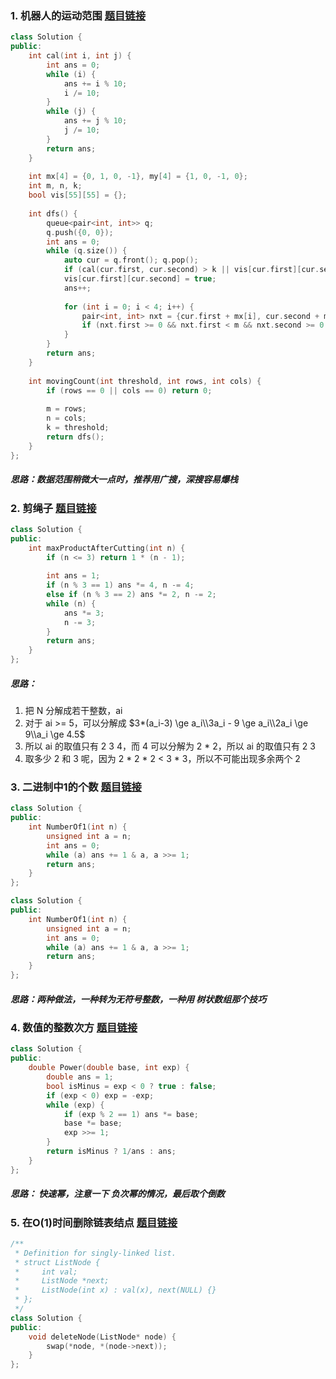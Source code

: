### 1. 机器人的运动范围 [题目链接](https://www.acwing.com/problem/content/22/)

```c++
class Solution {
public:
    int cal(int i, int j) {
        int ans = 0;
        while (i) {
            ans += i % 10;
            i /= 10;
        }
        while (j) {
            ans += j % 10;
            j /= 10;
        }
        return ans;
    }
    
    int mx[4] = {0, 1, 0, -1}, my[4] = {1, 0, -1, 0};
    int m, n, k;
    bool vis[55][55] = {};
    
    int dfs() {
        queue<pair<int, int>> q;
        q.push({0, 0});
        int ans = 0;
        while (q.size()) {
            auto cur = q.front(); q.pop();
            if (cal(cur.first, cur.second) > k || vis[cur.first][cur.second]) continue;
            vis[cur.first][cur.second] = true;
            ans++;
            
            for (int i = 0; i < 4; i++) {
                pair<int, int> nxt = {cur.first + mx[i], cur.second + my[i]};
                if (nxt.first >= 0 && nxt.first < m && nxt.second >= 0 && nxt.second < n) q.push(nxt);
            }
        }
        return ans;
    }
    
    int movingCount(int threshold, int rows, int cols) {
        if (rows == 0 || cols == 0) return 0;
        
        m = rows;
        n = cols;
        k = threshold;
        return dfs();
    }
};
```

##### 思路：数据范围稍微大一点时，推荐用广搜，深搜容易爆栈







### 2. 剪绳子 [题目链接](https://www.acwing.com/problem/content/24/)

```c++
class Solution {
public:
    int maxProductAfterCutting(int n) {
        if (n <= 3) return 1 * (n - 1);
        
        int ans = 1;
        if (n % 3 == 1) ans *= 4, n -= 4;
        else if (n % 3 == 2) ans *= 2, n -= 2;
        while (n) {
            ans *= 3;
            n -= 3;
        }
        return ans;
    }
};
```

##### 思路：

1. 把 N 分解成若干整数，ai
2. 对于 ai >= 5，可以分解成 $3*(a_i-3) \ge a_i\\3a_i - 9 \ge a_i\\2a_i \ge 9\\a_i \ge 4.5$
3. 所以 ai 的取值只有 2 3 4，而 4 可以分解为 2 * 2，所以 ai 的取值只有 2 3
4. 取多少 2 和 3 呢，因为 2 * 2 * 2 < 3 * 3，所以不可能出现多余两个 2







### 3. 二进制中1的个数 [题目链接](https://www.acwing.com/problem/content/25/)

```c++
class Solution {
public:
    int NumberOf1(int n) {
        unsigned int a = n;
        int ans = 0;
        while (a) ans += 1 & a, a >>= 1;
        return ans;
    }
};

class Solution {
public:
    int NumberOf1(int n) {
        unsigned int a = n;
        int ans = 0;
        while (a) ans += 1 & a, a >>= 1;
        return ans;
    }
};
```

##### 思路：两种做法，一种转为无符号整数，一种用 树状数组那个技巧







### 4. 数值的整数次方 [题目链接](https://www.acwing.com/problem/content/26/)

```c++
class Solution {
public:
    double Power(double base, int exp) {
        double ans = 1;
        bool isMinus = exp < 0 ? true : false;
        if (exp < 0) exp = -exp;
        while (exp) {
            if (exp % 2 == 1) ans *= base;
            base *= base;
            exp >>= 1;
        }
        return isMinus ? 1/ans : ans;
    }
};
```

##### 思路： 快速幂，注意一下 负次幂的情况，最后取个倒数







### 5. 在O(1)时间删除链表结点 [题目链接](https://www.acwing.com/problem/content/85/)

```c++
/**
 * Definition for singly-linked list.
 * struct ListNode {
 *     int val;
 *     ListNode *next;
 *     ListNode(int x) : val(x), next(NULL) {}
 * };
 */
class Solution {
public:
    void deleteNode(ListNode* node) {
        swap(*node, *(node->next));
    }
};
```


